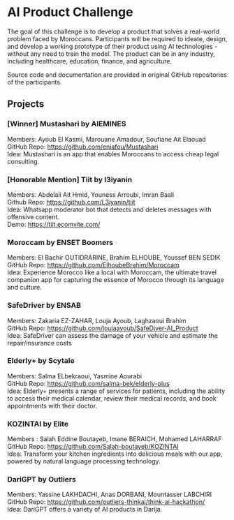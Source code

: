 # AI Product Challenge

The goal of this challenge is to develop a product that solves a real-world problem faced by Moroccans. Participants will be required to ideate, design, and develop a working prototype of their product using AI technologies - without any need to train the model. The product can be in any industry, including healthcare, education, finance, and agriculture.

Source code and documentation are provided in original GitHub repositories of the participants. 

## Projects

### [Winner] Mustashari by AIEMINES
Members: Ayoub El Kasmi, Marouane Amadour, Soufiane Ait Elaouad \
GitHub Repo: https://github.com/eniafou/Mustashari \
Idea: Mustashari is an app that enables Moroccans to access cheap legal consulting.

### [Honorable Mention] Tiit by l3iyanin
Members: Abdelali Ait Hmid, Youness Arroubi, Imran Baali \
Github Repo: https://github.com/L3iyanin/tiit \
Idea: Whatsapp moderator bot that detects and deletes messages with offensive content. \
Demo: https://tiit.ecomvite.com/

### Moroccam by ENSET Boomers
Members: El Bachir OUTIDRARINE, Brahim ELHOUBE, Youssef BEN SEDIK \
GitHub Repo: https://github.com/ElhoubeBrahim/Moroccam \
Idea: Experience Morocco like a local with Moroccam, the ultimate travel companion app for capturing the essence of Morocco through its language and culture.

### SafeDriver by ENSAB
Members: Zakaria EZ-ZAHAR, Louja Ayoub, Laghzaoui Brahim \
GitHub Repo: https://github.com/loujaayoub/SafeDiver-AI_Product \
Idea: SafeDriver can assess the damage of your vehicle and estimate the repair/insurance costs

### Elderly+ by Scytale
Members: Salma ELbekraoui, Yasmine Aourabi \
GitHub Repo: https://github.com/salma-bek/elderly-plus \
Idea: Elderly+ presents a range of services for patients, including the ability to access their medical calendar, review their medical records, and book appointments with their doctor.

### KOZINTAI by Elite
Members : Salah Eddine Boutayeb, Imane BERAICH, Mohamed LAHARRAF \
GitHub Repo: https://github.com/Salah-boutayeb/KOZINTAI \
Idea: Transform your kitchen ingredients into delicious meals with our app, powered by natural language processing technology.

### DariGPT by Outliers
Members: Yassine LAKHDACHI, Anas DORBANI, Mountasser LABCHIRI \
GitHub Repo: https://github.com/outliers-thinkai/think-ai-hackathon/ \
Idea: DariGPT offers a variety of AI products in Darija.
